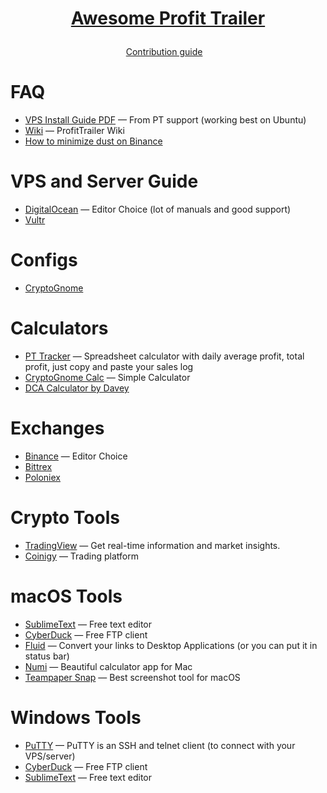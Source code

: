 # <p align="center"><p align="center">[Awesome Profit Trailer](https://profittrailer.com)

<p align="center">
	<a href="contributing.md">Contribution guide</a>&nbsp;&nbsp;&nbsp;<p align="center">

# FAQ
- [VPS Install Guide PDF](https://wiki.profittrailer.io/lib/exe/fetch.php/installing_profit_trailer_on_a_vps.pdf) — From PT support (working best on Ubuntu)
- [Wiki](https://wiki.profittrailer.io/doku.php/start) — ProfitTrailer Wiki
- [How to minimize dust on Binance](https://steemit.com/profittrailer/@nidkil/profittrailer-minimize-dust-in-binance)


# VPS and Server Guide
- [DigitalOcean](http://digitalocean.com) — Editor Choice (lot of manuals and good support)
- [Vultr](https://www.vultr.com)

# Configs
- [CryptoGnome](https://github.com/CryptoGnome/Profit-Trailer-Settings/releases)






# Calculators
- [PT Tracker](https://github.com/chrisek/PT_Tracker) — Spreadsheet calculator with daily average profit, total profit, just copy and paste your sales log
- [CryptoGnome Calc](https://github.com/CryptoGnome/Profit-Trailer-Settings/wiki/Profit-Calculator-&-Tracking-Spreadsheet) — Simple Calculator
- [DCA Calculator by Davey](https://docs.google.com/spreadsheets/d/1R_ZbmCdmcTjtAVRgfUKnew0U4RVqNRkUXmmbskp7L5k/edit?usp=sharing)

# Exchanges

- [Binance](https://www.binance.com) — Editor Choice
- [Bittrex](https://bittrex.com)
- [Poloniex](https://poloniex.com)


# Crypto Tools
- [TradingView](http://tradingview.com) — Get real-time information and market insights.
- [Coinigy](https://www.coinigy.com) — Trading platform


# macOS Tools
- [SublimeText](https://www.sublimetext.com) — Free text editor
- [CyberDuck](https://cyberduck.io/?l=en) — Free FTP client
- [Fluid](http://fluidapp.com) — Convert your links to Desktop Applications (or you can put it in status bar)
- [Numi](https://numi.io)  — Beautiful calculator app for Mac
- [Teampaper Snap](http://teampaper.me/snap) — Best screenshot tool for macOS




# Windows Tools
- [PuTTY](https://www.putty.org) — PuTTY is an SSH and telnet client (to connect with your VPS/server)
- [CyberDuck](https://cyberduck.io/?l=en) — Free FTP client
- [SublimeText](https://www.sublimetext.com) — Free text editor